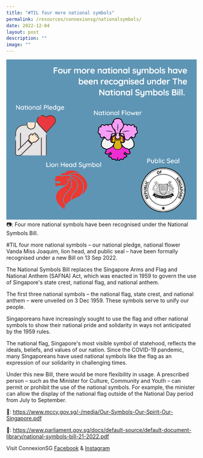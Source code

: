 ```yaml
---
title: "#TIL four more national symbols"
permalink: /resources/connexionsg/nationalsymbols/
date: 2022-12-04
layout: post
description: ""
image: ""
---
```

![](/images/connexionsg/2023/national%20symbols.png)
📷: Four more national symbols have been recognised under the National Symbols Bill.

#TIL four more national symbols – our national pledge, national flower Vanda Miss Joaquim, lion head, and public seal – have been formally recognised under a new Bill on 13 Sep 2022.

The National Symbols Bill replaces the Singapore Arms and Flag and National Anthem (SAFNA) Act, which was enacted in 1959 to govern the use of Singapore's state crest, national flag, and national anthem.

The first three national symbols – the national flag, state crest, and national anthem – were unveiled on 3 Dec 1959. These symbols serve to unify our people.

Singaporeans have increasingly sought to use the flag and other national symbols to show their national pride and solidarity in ways not anticipated by the 1959 rules.

The national flag, Singapore's most visible symbol of statehood, reflects the ideals, beliefs, and values of our nation. Since the COVID-19 pandemic, many Singaporeans have used national symbols like the flag as an expression of our solidarity in challenging times.  

Under this new Bill, there would be more flexibility in usage. A prescribed person – such as the Minister for Culture, Community and Youth – can permit or prohibit the use of the national symbols. For example, the minister can allow the display of the national flag outside of the National Day period from July to September.

🔗: https://www.mccy.gov.sg/-/media/Our-Symbols-Our-Spirit-Our-Singapore.pdf

🔗: https://www.parliament.gov.sg/docs/default-source/default-document-library/national-symbols-bill-21-2022.pdf

Visit ConnexionSG [Facebook](https://www.facebook.com/ConnexionSG) & [Instagram](https://www.instagram.com/connexionsg/)